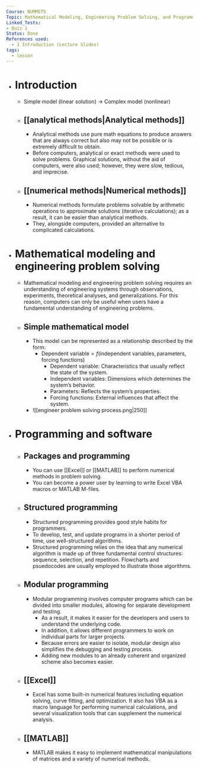 ```yaml
---
Course: NUMMETS
Topic: Mathematical Modeling, Engineering Problem Solving, and Programming
Linked_Tests:
- Quiz 1
Status: Done
References used:
  - 1 Introduction (Lecture Slides)
tags:
  - lesson
---
```


- # Introduction
	- Simple model (linear solution) → Complex model (nonlinear)
	- ## [[analytical methods|Analytical methods]]
		- Analytical methods use pure math equations to produce answers that are always correct but also may not be possible or is extremely difficult to obtain.
		- Before computers, analytical or exact methods were used to solve problems. Graphical solutions, without the aid of computers, were also used; however, they were slow, tedious, and imprecise.
	- ## [[numerical methods|Numerical methods]]
		- Numerical methods formulate problems solvable by arithmetic operations to approximate solutions (iterative calculations); as a result, it can be easier than analytical methods.
		- They, alongside computers, provided an alternative to complicated calculations.
- # Mathematical modeling and engineering problem solving
	- Mathematical modeling and engineering problem solving requires an understanding of engineering systems through observations, experiments, theoretical analyses, and generalizations. For this reason, computers can only be useful when users have a fundamental understanding of engineering problems.
	- ## Simple mathematical model
		- This model can be represented as a relationship described by the form:
			- $\text{Dependent variable}=f(\text{independent variables},\text{parameters},\text{forcing functions})$
				- $\text{Dependent variable}$: Characteristics that usually reflect the state of the system.
				- $\text{Independent variables}$: Dimensions which determines the system’s behavior.
				- $\text{Parameters}$: Reflects the system’s properties.
				- $\text{Forcing functions}$: External influences that affect the system.
		- ![[engineer problem solving process.png|250]]
- # Programming and software
	- ## Packages and programming
		- You can use [[Excel]] or [[MATLAB]] to perform numerical methods in problem solving.
		- You can become a power user by learning to write Excel VBA macros or MATLAB M-files.
	- ## Structured programming
		- Structured programming provides good style habits for programmers.
		- To develop, test, and update programs in a shorter period of time, use well-structured algorithms.
		- Structured programming relies on the idea that any numerical algorithm is made up of three fundamental control structures: sequence, selection, and repetition. Flowcharts and psuedocodes are usually employed to illustrate those algorithms.
	- ## Modular programming
		- Modular programming involves computer programs which can be divided into smaller modules, allowing for separate development and testing.
			- As a result, it makes it easier for the developers and users to understand the underlying code.
			- In addition, it allows different programmers to work on individual parts for larger projects.
			- Because errors are easier to isolate, modular design also simplifies the debugging and testing process.
			- Adding new modules to an already coherent and organized scheme also becomes easier.
	- ## [[Excel]]
		- Excel has some built-in numerical features including equation solving, curve fitting, and optimization. It also has VBA as a macro language for performing numerical calculations, and several visualization tools that can supplement the numerical analysis.
	- ## [[MATLAB]]
		- MATLAB makes it easy to implement mathematical manipulations of matrices and a variety of numerical methods.